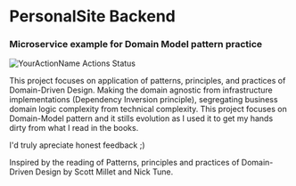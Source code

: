 # PersonalSite Backend
### Microservice example for Domain Model pattern practice

![YourActionName Actions Status](https://github.com/pablocom/PersonalSite.Backend/workflows/.NET%20Core/badge.svg?branch=master)

This project focuses on application of patterns, principles, and practices of Domain-Driven Design. Making the domain agnostic from infrastructure implementations (Dependency Inversion principle), segregating business domain logic complexity from technical complexity. This project focuses on Domain-Model pattern and it stills evolution as I used it to get my hands dirty from what I read in the books.

I'd truly apreciate honest feedback ;)

Inspired by the reading of Patterns, principles and practices of Domain-Driven Design by Scott Millet and Nick Tune.
